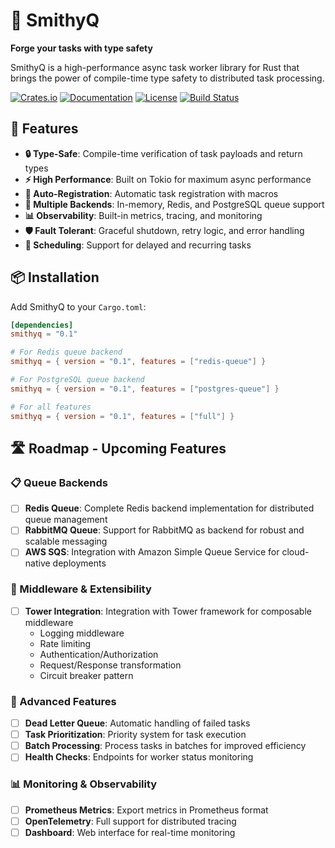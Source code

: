 # 🔨 SmithyQ

**Forge your tasks with type safety**

SmithyQ is a high-performance async task worker library for Rust that brings the power of compile-time type safety to distributed task processing.

[![Crates.io](https://img.shields.io/crates/v/smithyq.svg)](https://crates.io/crates/smithyq)
[![Documentation](https://docs.rs/smithyq/badge.svg)](https://docs.rs/smithyq)
[![License](https://img.shields.io/badge/license-MIT%2FApache--2.0-blue.svg)](LICENSE)
[![Build Status](https://github.com/AndreaBellomia/smithyq/workflows/CI/badge.svg)](https://github.com/AndreaBellomia/smithyq/actions)

## 🚀 Features

- **🔒 Type-Safe**: Compile-time verification of task payloads and return types
- **⚡ High Performance**: Built on Tokio for maximum async performance
- **🎯 Auto-Registration**: Automatic task registration with macros
- **🔄 Multiple Backends**: In-memory, Redis, and PostgreSQL queue support
- **📊 Observability**: Built-in metrics, tracing, and monitoring
- **🛡️ Fault Tolerant**: Graceful shutdown, retry logic, and error handling
- **📅 Scheduling**: Support for delayed and recurring tasks

## 📦 Installation

Add SmithyQ to your `Cargo.toml`:

```toml
[dependencies]
smithyq = "0.1"

# For Redis queue backend
smithyq = { version = "0.1", features = ["redis-queue"] }

# For PostgreSQL queue backend  
smithyq = { version = "0.1", features = ["postgres-queue"] }

# For all features
smithyq = { version = "0.1", features = ["full"] }

```


## 🛣️ Roadmap - Upcoming Features

### 📋 Queue Backends
- [ ] **Redis Queue**: Complete Redis backend implementation for distributed queue management
- [ ] **RabbitMQ Queue**: Support for RabbitMQ as backend for robust and scalable messaging
- [ ] **AWS SQS**: Integration with Amazon Simple Queue Service for cloud-native deployments

### 🔧 Middleware & Extensibility
- [ ] **Tower Integration**: Integration with Tower framework for composable middleware
  - Logging middleware
  - Rate limiting
  - Authentication/Authorization
  - Request/Response transformation
  - Circuit breaker pattern

### 🎯 Advanced Features
- [ ] **Dead Letter Queue**: Automatic handling of failed tasks
- [ ] **Task Prioritization**: Priority system for task execution
- [ ] **Batch Processing**: Process tasks in batches for improved efficiency
- [ ] **Health Checks**: Endpoints for worker status monitoring

### 📊 Monitoring & Observability
- [ ] **Prometheus Metrics**: Export metrics in Prometheus format
- [ ] **OpenTelemetry**: Full support for distributed tracing
- [ ] **Dashboard**: Web interface for real-time monitoring
